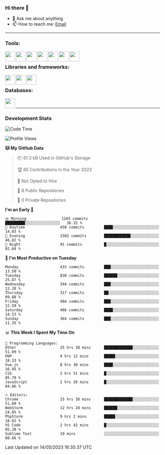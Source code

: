 ### Hi there 👋

- 💬 Ask me about anything
- 📫 How to reach me: [Email]

---

### Tools:
<img align='left' height="32" width="32" src="https://cdn.jsdelivr.net/npm/simple-icons@4.8.0/icons/phpstorm.svg" />
<img align='left' height="32" width="32" src="https://cdn.jsdelivr.net/npm/simple-icons@4.8.0/icons/webstorm.svg" />
<img align='left' height="32" width="32" src="https://cdn.jsdelivr.net/npm/simple-icons@4.8.0/icons/visualstudiocode.svg" />
<img align='left' height="32" width="32" src="https://cdn.jsdelivr.net/npm/simple-icons@4.8.0/icons/sublimetext.svg" />
<img align='left' height="32" width="32" src="https://cdn.jsdelivr.net/npm/simple-icons@4.8.0/icons/laragon.svg" />
<img align='left' height="32" width="32" src="https://cdn.jsdelivr.net/npm/simple-icons@4.8.0/icons/docker.svg" />
<img align='left' height="32" width="32" src="https://cdn.jsdelivr.net/npm/simple-icons@4.8.0/icons/amazonaws.svg" />
<br>

### Libraries and frameworks:
<img align='left' height="32" width="32" src="https://cdn.jsdelivr.net/npm/simple-icons@4.8.0/icons/laravel.svg" />
<img align='left' height="32" width="32" src="https://cdn.jsdelivr.net/npm/simple-icons@4.8.0/icons/vue-dot-js.svg" />
<img align='left' height="32" width="32" src="https://cdn.jsdelivr.net/npm/simple-icons@4.8.0/icons/jquery.svg" />
<br>

### Databases:
<img align='left' height="32" width="32" src="https://cdn.jsdelivr.net/npm/simple-icons@4.8.0/icons/mysql.svg" />
<br>

---
### Development Stats
<!--START_SECTION:waka-->
![Code Time](http://img.shields.io/badge/Code%20Time-1%2C576%20hrs%2019%20mins-blue)

![Profile Views](http://img.shields.io/badge/Profile%20Views-6-blue)

**🐱 My GitHub Data** 

> 📦 61.3 kB Used in GitHub's Storage 
 > 
> 🏆 85 Contributions in the Year 2023
 > 
> 🚫 Not Opted to Hire
 > 
> 📜 8 Public Repositories 
 > 
> 🔑 0 Private Repositories 
 > 
**I'm an Early 🐤** 

```text
🌞 Morning                1165 commits        █████████░░░░░░░░░░░░░░░░   36.32 % 
🌆 Daytime                450 commits         ████░░░░░░░░░░░░░░░░░░░░░   14.03 % 
🌃 Evening                1502 commits        ████████████░░░░░░░░░░░░░   46.82 % 
🌙 Night                  91 commits          █░░░░░░░░░░░░░░░░░░░░░░░░   02.84 % 
```
📅 **I'm Most Productive on Tuesday** 

```text
Monday                   433 commits         ███░░░░░░░░░░░░░░░░░░░░░░   13.50 % 
Tuesday                  830 commits         ██████░░░░░░░░░░░░░░░░░░░   25.87 % 
Wednesday                394 commits         ███░░░░░░░░░░░░░░░░░░░░░░   12.28 % 
Thursday                 317 commits         ██░░░░░░░░░░░░░░░░░░░░░░░   09.88 % 
Friday                   404 commits         ███░░░░░░░░░░░░░░░░░░░░░░   12.59 % 
Saturday                 466 commits         ████░░░░░░░░░░░░░░░░░░░░░   14.53 % 
Sunday                   364 commits         ███░░░░░░░░░░░░░░░░░░░░░░   11.35 % 
```


📊 **This Week I Spent My Time On** 

```text
💬 Programming Languages: 
Other                    25 hrs 38 mins      █████████████░░░░░░░░░░░░   51.09 % 
PHP                      9 hrs 12 mins       █████░░░░░░░░░░░░░░░░░░░░   18.33 % 
Vue.js                   8 hrs 30 mins       ████░░░░░░░░░░░░░░░░░░░░░   16.95 % 
CSS                      2 hrs 51 mins       █░░░░░░░░░░░░░░░░░░░░░░░░   05.70 % 
JavaScript               2 hrs 26 mins       █░░░░░░░░░░░░░░░░░░░░░░░░   04.86 % 

🔥 Editors: 
Chrome                   25 hrs 38 mins      █████████████░░░░░░░░░░░░   51.09 % 
WebStorm                 12 hrs 28 mins      ██████░░░░░░░░░░░░░░░░░░░   24.85 % 
PhpStorm                 9 hrs 2 mins        █████░░░░░░░░░░░░░░░░░░░░   18.02 % 
VS Code                  2 hrs 42 mins       █░░░░░░░░░░░░░░░░░░░░░░░░   05.38 % 
Sublime Text             19 mins             ░░░░░░░░░░░░░░░░░░░░░░░░░   00.66 % 
```


 Last Updated on 14/05/2023 16:35:37 UTC
<!--END_SECTION:waka-->

[huyviet]: https://huyviet.vn/
[EMAIl]: https://mail.google.com/mail/u/0/?fs=1&tf=cm&source=mailto&to=huynguyenviet0110@gmail.com
